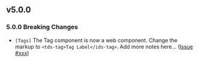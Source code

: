 ## v5.0.0

### 5.0.0 Breaking Changes

- `[Tags]` The Tag component is now a web component. Change the markup to `<tds-tag>Tag Label</ids-tag>`. Add more notes here... ([Issue #xxx](https://github.com/infor-design/enterprise/issues/xxx))
